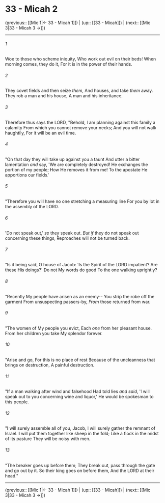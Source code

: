 # 33 - Micah 2

(previous:: [[Mic 1|← 33 - Micah 1]]) | (up:: [[33 - Micah]]) | (next:: [[Mic 3|33 - Micah 3 →]])

***


###### 1 
Woe to those who scheme iniquity, Who work out evil on their beds! When morning comes, they do it, For it is in the power of their hands. 

###### 2 
They covet fields and then seize _them_, And houses, and take _them_ away. They rob a man and his house, A man and his inheritance. 

###### 3 
Therefore thus says the LORD, "Behold, I am planning against this family a calamity From which you cannot remove your necks; And you will not walk haughtily, For it will be an evil time. 

###### 4 
"On that day they will take up against you a taunt And utter a bitter lamentation _and_ say, 'We are completely destroyed! He exchanges the portion of my people; How He removes it from me! To the apostate He apportions our fields.' 

###### 5 
"Therefore you will have no one stretching a measuring line For you by lot in the assembly of the LORD. 

###### 6 
'Do not speak out,' _so_ they speak out. _But if_ they do not speak out concerning these things, Reproaches will not be turned back. 

###### 7 
"Is it being said, O house of Jacob: 'Is the Spirit of the LORD impatient? Are these His doings?' Do not My words do good To the one walking uprightly? 

###### 8 
"Recently My people have arisen as an enemy-- You strip the robe off the garment From unsuspecting passers-by, _From_ those returned from war. 

###### 9 
"The women of My people you evict, Each _one_ from her pleasant house. From her children you take My splendor forever. 

###### 10 
"Arise and go, For this is no place of rest Because of the uncleanness that brings on destruction, A painful destruction. 

###### 11 
"If a man walking after wind and falsehood Had told lies _and said_, 'I will speak out to you concerning wine and liquor,' He would be spokesman to this people. 

###### 12 
"I will surely assemble all of you, Jacob, I will surely gather the remnant of Israel. I will put them together like sheep in the fold; Like a flock in the midst of its pasture They will be noisy with men. 

###### 13 
"The breaker goes up before them; They break out, pass through the gate and go out by it. So their king goes on before them, And the LORD at their head."

***

(previous:: [[Mic 1|← 33 - Micah 1]]) | (up:: [[33 - Micah]]) | (next:: [[Mic 3|33 - Micah 3 →]])
